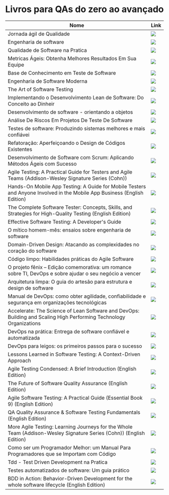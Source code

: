 # Livros para QAs do zero ao avançado

| Nome                                                                                                                     | Link                                                                                                                                                                                                                                                                                                                                                                                                                                                                                                                                                                                                                                                                                                                                                                                                                                                                                                                                                                                                     |
| ------------------------------------------------------------------------------------------------------------------------ | -------------------------------------------------------------------------------------------------------------------------------------------------------------------------------------------------------------------------------------------------------------------------------------------------------------------------------------------------------------------------------------------------------------------------------------------------------------------------------------------------------------------------------------------------------------------------------------------------------------------------------------------------------------------------------------------------------------------------------------------------------------------------------------------------------------------------------------------------------------------------------------------------------------------------------------------------------------------------------------------------------- |
| Jornada ágil de Qualidade                                                                                                | <a href="https://www.amazon.com.br/dp/8574529532?&linkCode=li2&tag=qajonatasmart-20&linkId=1291d6cfbfa1fcc668ef70056fa046bc&language=pt_BR&ref_=as_li_ss_il" target="_blank"><img border="0" src="//ws-na.amazon-adsystem.com/widgets/q?_encoding=UTF8&ASIN=8574529532&Format=_SL160_&ID=AsinImage&MarketPlace=BR&ServiceVersion=20070822&WS=1&tag=qajonatasmart-20&language=pt_BR" ></a><img src="https://amzn.to/3I8kSSm" width="1" height="1" border="0" alt="" style="border:none !important; margin:0px !important;" />                                                                                                                                                                                                                                                                                                                                                                                                                                                                             |
| Engenharia de software                                                                                                   | <a href="https://www.amazon.com.br/dp/8582601034?&linkCode=li2&tag=qajonatasmart-20&linkId=a701f9c7ca5eab07d6cc447af6ca3d81&language=pt_BR&ref_=as_li_ss_il" target="_blank"><img border="0" src="//ws-na.amazon-adsystem.com/widgets/q?_encoding=UTF8&ASIN=8582601034&Format=_SL160_&ID=AsinImage&MarketPlace=BR&ServiceVersion=20070822&WS=1&tag=qajonatasmart-20&language=pt_BR" ></a><img src="https://ir-br.amazon-adsystem.com/e/ir?t=qajonatasmart-20&language=pt_BR&l=li2&o=33&a=8582601034" width="1" height="1" border="0" alt="" style="border:none !important; margin:0px !important;" />                                                                                                                                                                                                                                                                                                                                                                                                    |
| Qualidade de Software na Pratica                                                                                         | <a href="https://www.amazon.com.br/Qualidade-Software-Pr%C3%A1tica-Reduzir-Manuten%C3%A7%C3%A3o/dp/8539904942?keywords=qualidade+de+software+na+pr%C3%A1tica&qid=1671450484&sprefix=Qualidade+de+software+na+p%2Caps%2C199&sr=8-1&linkCode=li2&tag=qajonatasmart-20&linkId=67211bac53530c5214557e7c088f78e1&language=pt_BR&ref_=as_li_ss_il" target="_blank"><img border="0" src="//ws-na.amazon-adsystem.com/widgets/q?_encoding=UTF8&ASIN=8539904942&Format=_SL160_&ID=AsinImage&MarketPlace=BR&ServiceVersion=20070822&WS=1&tag=qajonatasmart-20&language=pt_BR" ></a><img src="https://ir-br.amazon-adsystem.com/e/ir?t=qajonatasmart-20&language=pt_BR&l=li2&o=33&a=8539904942" width="1" height="1" border="0" alt="" style="border:none !important; margin:0px !important;" />                                                                                                                                                                                                                    |
| Metricas Ágeis: Obtenha Melhores Resultados Em Sua Equipe                                                                | <a href="https://www.amazon.com.br/Metricas-%C3%81geis-Obtenha-Melhores-Resultados/dp/8555192765?__mk_pt_BR=%C3%85M%C3%85%C5%BD%C3%95%C3%91&crid=3PFFDU0EFEK6F&keywords=metricas+ageis&qid=1671450407&sprefix=metricas+ageis%2Caps%2C198&sr=8-1&linkCode=li2&tag=qajonatasmart-20&linkId=42dbfec1d2544fd03347432f1b815887&language=pt_BR&ref_=as_li_ss_il" target="_blank"><img border="0" src="//ws-na.amazon-adsystem.com/widgets/q?_encoding=UTF8&ASIN=8555192765&Format=_SL160_&ID=AsinImage&MarketPlace=BR&ServiceVersion=20070822&WS=1&tag=qajonatasmart-20&language=pt_BR" ></a><img src="https://ir-br.amazon-adsystem.com/e/ir?t=qajonatasmart-20&language=pt_BR&l=li2&o=33&a=8555192765" width="1" height="1" border="0" alt="" style="border:none !important; margin:0px !important;" />                                                                                                                                                                                                      |
| Base de Conhecimento em Teste de Software                                                                                | <a href="https://www.amazon.com.br/dp/8580630533?&linkCode=li2&tag=qajonatasmart-20&linkId=73aa76e26b6136711f46106f854d0a2e&language=pt_BR&ref_=as_li_ss_il" target="_blank"><img border="0" src="//ws-na.amazon-adsystem.com/widgets/q?_encoding=UTF8&ASIN=8580630533&Format=_SL160_&ID=AsinImage&MarketPlace=BR&ServiceVersion=20070822&WS=1&tag=qajonatasmart-20&language=pt_BR" ></a><img src="https://ir-br.amazon-adsystem.com/e/ir?t=qajonatasmart-20&language=pt_BR&l=li2&o=33&a=8580630533" width="1" height="1" border="0" alt="" style="border:none !important; margin:0px !important;" />                                                                                                                                                                                                                                                                                                                                                                                                    |
| Engenharia de Software Moderna                                                                                           | <a href="https://www.amazon.com.br/dp/6500019504?&linkCode=li2&tag=qajonatasmart-20&linkId=0eacad159299d98dcc91633e06d7e069&language=pt_BR&ref_=as_li_ss_il" target="_blank"><img border="0" src="//ws-na.amazon-adsystem.com/widgets/q?_encoding=UTF8&ASIN=6500019504&Format=_SL160_&ID=AsinImage&MarketPlace=BR&ServiceVersion=20070822&WS=1&tag=qajonatasmart-20&language=pt_BR" ></a><img src="https://ir-br.amazon-adsystem.com/e/ir?t=qajonatasmart-20&language=pt_BR&l=li2&o=33&a=6500019504" width="1" height="1" border="0" alt="" style="border:none !important; margin:0px !important;" />                                                                                                                                                                                                                                                                                                                                                                                                    |
| The Art of Software Testing                                                                                              | <a href="https://www.amazon.com.br/dp/1118031962?coliid=I265UX1MDHMT0A&colid=UD0AF2QDLRSS&psc=0&linkCode=li2&tag=qajonatasmart-20&linkId=9f67d44c3f9d8a514979403be3a403b3&language=pt_BR&ref_=as_li_ss_il" target="_blank"><img border="0" src="//ws-na.amazon-adsystem.com/widgets/q?_encoding=UTF8&ASIN=1118031962&Format=_SL160_&ID=AsinImage&MarketPlace=BR&ServiceVersion=20070822&WS=1&tag=qajonatasmart-20&language=pt_BR" ></a><img src="https://ir-br.amazon-adsystem.com/e/ir?t=qajonatasmart-20&language=pt_BR&l=li2&o=33&a=1118031962" width="1" height="1" border="0" alt="" style="border:none !important; margin:0px !important;" />                                                                                                                                                                                                                                                                                                                                                      |
| Implementando o Desenvolvimento Lean de Software: Do Conceito ao Dinheir                                                 | <a href="https://www.amazon.com.br/dp/8577807568?coliid=I1BGXCPD1WLD3C&colid=UD0AF2QDLRSS&psc=1&linkCode=li2&tag=qajonatasmart-20&linkId=0af5a82809a30dfe87823f5e212a0d59&language=pt_BR&ref_=as_li_ss_il" target="_blank"><img border="0" src="//ws-na.amazon-adsystem.com/widgets/q?_encoding=UTF8&ASIN=8577807568&Format=_SL160_&ID=AsinImage&MarketPlace=BR&ServiceVersion=20070822&WS=1&tag=qajonatasmart-20&language=pt_BR" ></a><img src="https://ir-br.amazon-adsystem.com/e/ir?t=qajonatasmart-20&language=pt_BR&l=li2&o=33&a=8577807568" width="1" height="1" border="0" alt="" style="border:none !important; margin:0px !important;" />                                                                                                                                                                                                                                                                                                                                                      |
| Desenvolvimento de software - orientando a objetos                                                                       | <a href="https://www.amazon.com.br/dp/8576087685?coliid=IM6N3LVRWKIJD&colid=UD0AF2QDLRSS&psc=0&linkCode=li2&tag=qajonatasmart-20&linkId=1750e64d5f149d006c513cdf03363c87&language=pt_BR&ref_=as_li_ss_il" target="_blank"><img border="0" src="//ws-na.amazon-adsystem.com/widgets/q?_encoding=UTF8&ASIN=8576087685&Format=_SL160_&ID=AsinImage&MarketPlace=BR&ServiceVersion=20070822&WS=1&tag=qajonatasmart-20&language=pt_BR" ></a><img src="https://ir-br.amazon-adsystem.com/e/ir?t=qajonatasmart-20&language=pt_BR&l=li2&o=33&a=8576087685" width="1" height="1" border="0" alt="" style="border:none !important; margin:0px !important;" />                                                                                                                                                                                                                                                                                                                                                       |
| Análise De Riscos Em Projetos De Teste De Software                                                                       | <a href="https://www.amazon.com.br/dp/8576081008?coliid=IZBNBCXJRK312&colid=UD0AF2QDLRSS&psc=0&linkCode=li2&tag=qajonatasmart-20&linkId=02af3343ab678d90d531e400e1da6734&language=pt_BR&ref_=as_li_ss_il" target="_blank"><img border="0" src="//ws-na.amazon-adsystem.com/widgets/q?_encoding=UTF8&ASIN=8576081008&Format=_SL160_&ID=AsinImage&MarketPlace=BR&ServiceVersion=20070822&WS=1&tag=qajonatasmart-20&language=pt_BR" ></a><img src="https://ir-br.amazon-adsystem.com/e/ir?t=qajonatasmart-20&language=pt_BR&l=li2&o=33&a=8576081008" width="1" height="1" border="0" alt="" style="border:none !important; margin:0px !important;" />                                                                                                                                                                                                                                                                                                                                                       |
| Testes de software: Produzindo sistemas melhores e mais confiávei                                                        | <a href="https://www.amazon.com.br/dp/857194959X?coliid=I2OI5ECOANXVWN&colid=UD0AF2QDLRSS&psc=0&linkCode=li2&tag=qajonatasmart-20&linkId=67422ae3918a290c94213a295a94ccc0&language=pt_BR&ref_=as_li_ss_il" target="_blank"><img border="0" src="//ws-na.amazon-adsystem.com/widgets/q?_encoding=UTF8&ASIN=857194959X&Format=_SL160_&ID=AsinImage&MarketPlace=BR&ServiceVersion=20070822&WS=1&tag=qajonatasmart-20&language=pt_BR" ></a><img src="https://ir-br.amazon-adsystem.com/e/ir?t=qajonatasmart-20&language=pt_BR&l=li2&o=33&a=857194959X" width="1" height="1" border="0" alt="" style="border:none !important; margin:0px !important;" />                                                                                                                                                                                                                                                                                                                                                      |
| Refatoração: Aperfeiçoando o Design de Códigos Existentes                                                                | <a href="https://www.amazon.com.br/dp/8575227246?coliid=ILIXD5IJCSPAH&colid=UD0AF2QDLRSS&psc=1&linkCode=li2&tag=qajonatasmart-20&linkId=b1a1aef966669740fa0d9a80b96e6926&language=pt_BR&ref_=as_li_ss_il" target="_blank"><img border="0" src="//ws-na.amazon-adsystem.com/widgets/q?_encoding=UTF8&ASIN=8575227246&Format=_SL160_&ID=AsinImage&MarketPlace=BR&ServiceVersion=20070822&WS=1&tag=qajonatasmart-20&language=pt_BR" ></a><img src="https://ir-br.amazon-adsystem.com/e/ir?t=qajonatasmart-20&language=pt_BR&l=li2&o=33&a=8575227246" width="1" height="1" border="0" alt="" style="border:none !important; margin:0px !important;" />                                                                                                                                                                                                                                                                                                                                                       |
| Desenvolvimento de Software com Scrum: Aplicando Métodos Ágeis com Sucesso                                               | <a href="https://www.amazon.com.br/dp/8577808076?coliid=I3744DVUQOS425&colid=UD0AF2QDLRSS&psc=1&linkCode=li2&tag=qajonatasmart-20&linkId=297c2b216b3cb9695995458897add6e9&language=pt_BR&ref_=as_li_ss_il" target="_blank"><img border="0" src="//ws-na.amazon-adsystem.com/widgets/q?_encoding=UTF8&ASIN=8577808076&Format=_SL160_&ID=AsinImage&MarketPlace=BR&ServiceVersion=20070822&WS=1&tag=qajonatasmart-20&language=pt_BR" ></a><img src="https://ir-br.amazon-adsystem.com/e/ir?t=qajonatasmart-20&language=pt_BR&l=li2&o=33&a=8577808076" width="1" height="1" border="0" alt="" style="border:none !important; margin:0px !important;" />                                                                                                                                                                                                                                                                                                                                                      |
| Agile Testing: A Practical Guide for Testers and Agile Teams (Addison-Wesley Signature Series (Cohn))                    | <a href="https://www.amazon.com.br/dp/B001QL5N4K?coliid=I1HKAKP6GHL8TF&colid=UD0AF2QDLRSS&psc=0&linkCode=li2&tag=qajonatasmart-20&linkId=d482b84bbf5d1d461ff903eef3db5452&language=pt_BR&ref_=as_li_ss_il" target="_blank"><img border="0" src="//ws-na.amazon-adsystem.com/widgets/q?_encoding=UTF8&ASIN=B001QL5N4K&Format=_SL160_&ID=AsinImage&MarketPlace=BR&ServiceVersion=20070822&WS=1&tag=qajonatasmart-20&language=pt_BR" ></a><img src="https://ir-br.amazon-adsystem.com/e/ir?t=qajonatasmart-20&language=pt_BR&l=li2&o=33&a=B001QL5N4K" width="1" height="1" border="0" alt="" style="border:none !important; margin:0px !important;" />                                                                                                                                                                                                                                                                                                                                                      |
| Hands-On Mobile App Testing: A Guide for Mobile Testers and Anyone Involved in the Mobile App Business (English Edition) | <a href="https://www.amazon.com.br/dp/B00XC89WMO?coliid=I27CA0VINITM7T&colid=UD0AF2QDLRSS&psc=0&linkCode=li2&tag=qajonatasmart-20&linkId=f20b5a448132ea5a0679ae101b21379a&language=pt_BR&ref_=as_li_ss_il" target="_blank"><img border="0" src="//ws-na.amazon-adsystem.com/widgets/q?_encoding=UTF8&ASIN=B00XC89WMO&Format=_SL160_&ID=AsinImage&MarketPlace=BR&ServiceVersion=20070822&WS=1&tag=qajonatasmart-20&language=pt_BR" ></a><img src="https://ir-br.amazon-adsystem.com/e/ir?t=qajonatasmart-20&language=pt_BR&l=li2&o=33&a=B00XC89WMO" width="1" height="1" border="0" alt="" style="border:none !important; margin:0px !important;" />                                                                                                                                                                                                                                                                                                                                                      |
| The Complete Software Tester: Concepts, Skills, and Strategies for High-Quality Testing (English Edition)                | <a href="https://www.amazon.com.br/dp/B09NGVVCJ9?coliid=I2IY550IWNWMR4&colid=UD0AF2QDLRSS&psc=0&linkCode=li2&tag=qajonatasmart-20&linkId=bf6a0a389464573a20b87f24104eb443&language=pt_BR&ref_=as_li_ss_il" target="_blank"><img border="0" src="//ws-na.amazon-adsystem.com/widgets/q?_encoding=UTF8&ASIN=B09NGVVCJ9&Format=_SL160_&ID=AsinImage&MarketPlace=BR&ServiceVersion=20070822&WS=1&tag=qajonatasmart-20&language=pt_BR" ></a><img src="https://ir-br.amazon-adsystem.com/e/ir?t=qajonatasmart-20&language=pt_BR&l=li2&o=33&a=B09NGVVCJ9" width="1" height="1" border="0" alt="" style="border:none !important; margin:0px !important;" />                                                                                                                                                                                                                                                                                                                                                      |
| Effective Software Testing: A Developer's Guide                                                                          | <a href="https://www.amazon.com.br/Effective-Software-Testing-Developers-Guide/dp/1633439933?_encoding=UTF8&pd_rd_w=LiiQd&content-id=amzn1.sym.741a5ea0-9e70-41f0-9607-839fecf63496&pf_rd_p=741a5ea0-9e70-41f0-9607-839fecf63496&pf_rd_r=RPGRBNZ414ZVZ655QBQ0&pd_rd_wg=MwHnY&pd_rd_r=af8f1d32-b19e-4ea1-adab-e100e3c4bc45&linkCode=li2&tag=qajonatasmart-20&linkId=c722cfcaea1f86c69423727616e6d9b0&language=pt_BR&ref_=as_li_ss_il" target="_blank"><img border="0" src="//ws-na.amazon-adsystem.com/widgets/q?_encoding=UTF8&ASIN=1633439933&Format=_SL160_&ID=AsinImage&MarketPlace=BR&ServiceVersion=20070822&WS=1&tag=qajonatasmart-20&language=pt_BR" ></a><img src="https://ir-br.amazon-adsystem.com/e/ir?t=qajonatasmart-20&language=pt_BR&l=li2&o=33&a=1633439933" width="1" height="1" border="0" alt="" style="border:none !important; margin:0px !important;" />                                                                                                                            |
| O mítico homem-mês: ensaios sobre engenharia de software                                                                 | <a href="https://www.amazon.com.br/m%C3%ADtico-homem-m%C3%AAs-ensaios-engenharia-software/dp/8550802530?keywords=o+mitico+homem+mes&qid=1672140135&s=books&sprefix=o+mitico+h%2Cstripbooks%2C233&sr=1-1-spons&psc=1&spLa=ZW5jcnlwdGVkUXVhbGlmaWVyPUExUVdZNTU4VUZTQ0lXJmVuY3J5cHRlZElkPUEwMDQ0ODAwM09BQloyVVA5VU1UQSZlbmNyeXB0ZWRBZElkPUEwNDE3MjU2MURHMklGU0M1RDFRUiZ3aWRnZXROYW1lPXNwX2F0ZiZhY3Rpb249Y2xpY2tSZWRpcmVjdCZkb05vdExvZ0NsaWNrPXRydWU%3D&linkCode=li2&tag=qajonatasmart-20&linkId=3f487c6be7020c612bdee11aec4f4642&language=pt_BR&ref_=as_li_ss_il" target="_blank"><img border="0" src="//ws-na.amazon-adsystem.com/widgets/q?_encoding=UTF8&ASIN=8550802530&Format=_SL160_&ID=AsinImage&MarketPlace=BR&ServiceVersion=20070822&WS=1&tag=qajonatasmart-20&language=pt_BR" ></a><img src="https://ir-br.amazon-adsystem.com/e/ir?t=qajonatasmart-20&language=pt_BR&l=li2&o=33&a=8550802530" width="1" height="1" border="0" alt="" style="border:none !important; margin:0px !important;" />  |
| Domain-Driven Design: Atacando as complexidades no coração do software                                                   | <a href="https://www.amazon.com.br/Domain-Driven-Design-Eric-Evans/dp/8550800651?keywords=o+mitico+homem+mes&qid=1672140135&s=books&sprefix=o+mitico+h%2Cstripbooks%2C233&sr=1-8&linkCode=li2&tag=qajonatasmart-20&linkId=e690cddd9a8f637ed448cd5a5074c481&language=pt_BR&ref_=as_li_ss_il" target="_blank"><img border="0" src="//ws-na.amazon-adsystem.com/widgets/q?_encoding=UTF8&ASIN=8550800651&Format=_SL160_&ID=AsinImage&MarketPlace=BR&ServiceVersion=20070822&WS=1&tag=qajonatasmart-20&language=pt_BR" ></a><img src="https://ir-br.amazon-adsystem.com/e/ir?t=qajonatasmart-20&language=pt_BR&l=li2&o=33&a=8550800651" width="1" height="1" border="0" alt="" style="border:none !important; margin:0px !important;" />                                                                                                                                                                                                                                                                     |
| Código limpo: Habilidades práticas do Agile Software                                                                     | <a href="https://www.amazon.com.br/C%C3%B3digo-limpo-Robert-C-Martin/dp/8576082675?keywords=o+mitico+homem+mes&qid=1672140135&s=books&sprefix=o+mitico+h%2Cstripbooks%2C233&sr=1-7&linkCode=li2&tag=qajonatasmart-20&linkId=d4103f4952ded1051e95d089417cb3f2&language=pt_BR&ref_=as_li_ss_il" target="_blank"><img border="0" src="//ws-na.amazon-adsystem.com/widgets/q?_encoding=UTF8&ASIN=8576082675&Format=_SL160_&ID=AsinImage&MarketPlace=BR&ServiceVersion=20070822&WS=1&tag=qajonatasmart-20&language=pt_BR" ></a><img src="https://ir-br.amazon-adsystem.com/e/ir?t=qajonatasmart-20&language=pt_BR&l=li2&o=33&a=8576082675" width="1" height="1" border="0" alt="" style="border:none !important; margin:0px !important;" />                                                                                                                                                                                                                                                                   |
| O projeto fênix – Edição comemorativa: um romance sobre TI, DevOps e sobre ajudar o seu negócio a vencer                 | <a href="https://www.amazon.com.br/projeto-f%C3%AAnix-comemorativa-romance-neg%C3%B3cio/dp/8550814067?keywords=o+mitico+homem+mes&qid=1672140135&s=books&sprefix=o+mitico+h%2Cstripbooks%2C233&sr=1-11-spons&psc=1&spLa=ZW5jcnlwdGVkUXVhbGlmaWVyPUExUVdZNTU4VUZTQ0lXJmVuY3J5cHRlZElkPUEwMDQ0ODAwM09BQloyVVA5VU1UQSZlbmNyeXB0ZWRBZElkPUEwNDE3NjU2VEw4N1VXMDhFOTlIJndpZGdldE5hbWU9c3BfbXRmJmFjdGlvbj1jbGlja1JlZGlyZWN0JmRvTm90TG9nQ2xpY2s9dHJ1ZQ%3D%3D&linkCode=li2&tag=qajonatasmart-20&linkId=8b93b0bd01a75fca7e8ef0eed203e852&language=pt_BR&ref_=as_li_ss_il" target="_blank"><img border="0" src="//ws-na.amazon-adsystem.com/widgets/q?_encoding=UTF8&ASIN=8550814067&Format=_SL160_&ID=AsinImage&MarketPlace=BR&ServiceVersion=20070822&WS=1&tag=qajonatasmart-20&language=pt_BR" ></a><img src="https://ir-br.amazon-adsystem.com/e/ir?t=qajonatasmart-20&language=pt_BR&l=li2&o=33&a=8550814067" width="1" height="1" border="0" alt="" style="border:none !important; margin:0px !important;" /> |
| Arquitetura limpa: O guia do artesão para estrutura e design de software                                                 | <a href="https://www.amazon.com.br/Arquitetura-Limpa-Artes%C3%A3o-Estrutura-Software/dp/8550804606?keywords=o+mitico+homem+mes&qid=1672140135&s=books&sprefix=o+mitico+h%2Cstripbooks%2C233&sr=1-12-spons&psc=1&spLa=ZW5jcnlwdGVkUXVhbGlmaWVyPUExUVdZNTU4VUZTQ0lXJmVuY3J5cHRlZElkPUEwMDQ0ODAwM09BQloyVVA5VU1UQSZlbmNyeXB0ZWRBZElkPUEwNDEwMzU2M004QkRWRjEzM0M3WiZ3aWRnZXROYW1lPXNwX210ZiZhY3Rpb249Y2xpY2tSZWRpcmVjdCZkb05vdExvZ0NsaWNrPXRydWU%3D&linkCode=li2&tag=qajonatasmart-20&linkId=ca527ccab7d1e663aded8030de7e8375&language=pt_BR&ref_=as_li_ss_il" target="_blank"><img border="0" src="//ws-na.amazon-adsystem.com/widgets/q?_encoding=UTF8&ASIN=8550804606&Format=_SL160_&ID=AsinImage&MarketPlace=BR&ServiceVersion=20070822&WS=1&tag=qajonatasmart-20&language=pt_BR" ></a><img src="https://ir-br.amazon-adsystem.com/e/ir?t=qajonatasmart-20&language=pt_BR&l=li2&o=33&a=8550804606" width="1" height="1" border="0" alt="" style="border:none !important; margin:0px !important;" />      |
| Manual de DevOps: como obter agilidade, confiabilidade e segurança em organizações tecnológicas                          | <a href="https://www.amazon.com.br/Manual-DevOps-confiabilidade-organiza%C3%A7%C3%B5es-tecnol%C3%B3gicas/dp/8550802697?__mk_pt_BR=%C3%85M%C3%85%C5%BD%C3%95%C3%91&crid=1LSEM25AONLIU&keywords=manual+devops&qid=1672140301&s=books&sprefix=manual+devop%2Cstripbooks%2C190&sr=1-3&linkCode=li2&tag=qajonatasmart-20&linkId=f120bf3e591a7ffc8091dd8df7f5215a&language=pt_BR&ref_=as_li_ss_il" target="_blank"><img border="0" src="//ws-na.amazon-adsystem.com/widgets/q?_encoding=UTF8&ASIN=8550802697&Format=_SL160_&ID=AsinImage&MarketPlace=BR&ServiceVersion=20070822&WS=1&tag=qajonatasmart-20&language=pt_BR" ></a><img src="https://ir-br.amazon-adsystem.com/e/ir?t=qajonatasmart-20&language=pt_BR&l=li2&o=33&a=8550802697" width="1" height="1" border="0" alt="" style="border:none !important; margin:0px !important;" />                                                                                                                                                                    |
| Accelerate: The Science of Lean Software and DevOps: Building and Scaling High Performing Technology Organizations       | <a href="https://www.amazon.com.br/Accelerate-Software-Performing-Technology-Organizations/dp/1942788339?__mk_pt_BR=%C3%85M%C3%85%C5%BD%C3%95%C3%91&crid=1LSEM25AONLIU&keywords=manual+devops&qid=1672140301&s=books&sprefix=manual+devop%2Cstripbooks%2C190&sr=1-15&ufe=app_do%3Aamzn1.fos.6d798eae-cadf-45de-946a-f477d47705b9&linkCode=li2&tag=qajonatasmart-20&linkId=1de78412088401ce46317cf307849417&language=pt_BR&ref_=as_li_ss_il" target="_blank"><img border="0" src="//ws-na.amazon-adsystem.com/widgets/q?_encoding=UTF8&ASIN=1942788339&Format=_SL160_&ID=AsinImage&MarketPlace=BR&ServiceVersion=20070822&WS=1&tag=qajonatasmart-20&language=pt_BR" ></a><img src="https://ir-br.amazon-adsystem.com/e/ir?t=qajonatasmart-20&language=pt_BR&l=li2&o=33&a=1942788339" width="1" height="1" border="0" alt="" style="border:none !important; margin:0px !important;" />                                                                                                                     |
| DevOps na prática: Entrega de software confiável e automatizada                                                          | <a href="https://www.amazon.com.br/DevOps-pr%C3%A1tica-software-confi%C3%A1vel-automatizada-ebook/dp/B00VRS7WRS?__mk_pt_BR=%C3%85M%C3%85%C5%BD%C3%95%C3%91&crid=1LSEM25AONLIU&keywords=manual+devops&qid=1672140301&s=books&sprefix=manual+devop%2Cstripbooks%2C190&sr=1-17&linkCode=li2&tag=qajonatasmart-20&linkId=7b0449c32ab0b7839a7bf9eea4407d5d&language=pt_BR&ref_=as_li_ss_il" target="_blank"><img border="0" src="//ws-na.amazon-adsystem.com/widgets/q?_encoding=UTF8&ASIN=B00VRS7WRS&Format=_SL160_&ID=AsinImage&MarketPlace=BR&ServiceVersion=20070822&WS=1&tag=qajonatasmart-20&language=pt_BR" ></a><img src="https://ir-br.amazon-adsystem.com/e/ir?t=qajonatasmart-20&language=pt_BR&l=li2&o=33&a=B00VRS7WRS" width="1" height="1" border="0" alt="" style="border:none !important; margin:0px !important;" />                                                                                                                                                                          |
| DevOps para leigos: os primeiros passos para o sucesso                                                                   | <a href="https://www.amazon.com.br/DevOps-para-leigos-primeiros-sucesso/dp/855081573X?__mk_pt_BR=%C3%85M%C3%85%C5%BD%C3%95%C3%91&crid=1LSEM25AONLIU&keywords=manual+devops&qid=1672140301&s=books&sprefix=manual+devop%2Cstripbooks%2C190&sr=1-20&linkCode=li2&tag=qajonatasmart-20&linkId=1b7f741b0b17a7961fc6f9639ed6bb2b&language=pt_BR&ref_=as_li_ss_il" target="_blank"><img border="0" src="//ws-na.amazon-adsystem.com/widgets/q?_encoding=UTF8&ASIN=855081573X&Format=_SL160_&ID=AsinImage&MarketPlace=BR&ServiceVersion=20070822&WS=1&tag=qajonatasmart-20&language=pt_BR" ></a><img src="https://ir-br.amazon-adsystem.com/e/ir?t=qajonatasmart-20&language=pt_BR&l=li2&o=33&a=855081573X" width="1" height="1" border="0" alt="" style="border:none !important; margin:0px !important;" />                                                                                                                                                                                                    |
| Lessons Learned in Software Testing: A Context-Driven Approach                                                           | <a href="https://www.amazon.com.br/Lessons-Learned-Software-Testing-Context-Driven/dp/0471081124?__mk_pt_BR=%C3%85M%C3%85%C5%BD%C3%95%C3%91&crid=39GXADYDQDW7N&keywords=lesson+software&qid=1672140470&s=books&sprefix=lesson+softwa%2Cstripbooks%2C180&sr=1-4&ufe=app_do%3Aamzn1.fos.fcd6d665-32ba-4479-9f21-b774e276a678&linkCode=li2&tag=qajonatasmart-20&linkId=d27a15535c47cc0d75eaa8c2c75ab66f&language=pt_BR&ref_=as_li_ss_il" target="_blank"><img border="0" src="//ws-na.amazon-adsystem.com/widgets/q?_encoding=UTF8&ASIN=0471081124&Format=_SL160_&ID=AsinImage&MarketPlace=BR&ServiceVersion=20070822&WS=1&tag=qajonatasmart-20&language=pt_BR" ></a><img src="https://ir-br.amazon-adsystem.com/e/ir?t=qajonatasmart-20&language=pt_BR&l=li2&o=33&a=0471081124" width="1" height="1" border="0" alt="" style="border:none !important; margin:0px !important;" />                                                                                                                           |
| Agile Testing Condensed: A Brief Introduction (English Edition)                                                          | <a href="https://www.amazon.com.br/Agile-Testing-Condensed-Introduction-English-ebook/dp/B07YR4CC4B?keywords=agile+testing+condensed+-+brazilian+portuguese+edition&qid=1672140500&s=books&sprefix=agile+conde%2Cstripbooks%2C189&sr=1-1&linkCode=li2&tag=qajonatasmart-20&linkId=e2728b7ae92088fa4e094d7d6d3fc201&language=pt_BR&ref_=as_li_ss_il" target="_blank"><img border="0" src="//ws-na.amazon-adsystem.com/widgets/q?_encoding=UTF8&ASIN=B07YR4CC4B&Format=_SL160_&ID=AsinImage&MarketPlace=BR&ServiceVersion=20070822&WS=1&tag=qajonatasmart-20&language=pt_BR" ></a><img src="https://ir-br.amazon-adsystem.com/e/ir?t=qajonatasmart-20&language=pt_BR&l=li2&o=33&a=B07YR4CC4B" width="1" height="1" border="0" alt="" style="border:none !important; margin:0px !important;" />                                                                                                                                                                                                             |
| The Future of Software Quality Assurance (English Edition)                                                               | <a href="https://www.amazon.com.br/Future-Software-Quality-Assurance-English-ebook/dp/B081R8TC11?keywords=agile+testing+condensed+-+brazilian+portuguese+edition&qid=1672140500&s=books&sprefix=agile+conde%2Cstripbooks%2C189&sr=1-2&linkCode=li2&tag=qajonatasmart-20&linkId=32e1c612e076776aa2590d2b0d69c4bc&language=pt_BR&ref_=as_li_ss_il" target="_blank"><img border="0" src="//ws-na.amazon-adsystem.com/widgets/q?_encoding=UTF8&ASIN=B081R8TC11&Format=_SL160_&ID=AsinImage&MarketPlace=BR&ServiceVersion=20070822&WS=1&tag=qajonatasmart-20&language=pt_BR" ></a><img src="https://ir-br.amazon-adsystem.com/e/ir?t=qajonatasmart-20&language=pt_BR&l=li2&o=33&a=B081R8TC11" width="1" height="1" border="0" alt="" style="border:none !important; margin:0px !important;" />                                                                                                                                                                                                                |
| Agile Software Testing: A Practical Guide (Essential Book 9) (English Edition)                                           | <a href="https://www.amazon.com.br/Agile-Software-Testing-Practical-English-ebook/dp/B08JCH62RH?keywords=agile+testing+condensed+-+brazilian+portuguese+edition&qid=1672140500&s=books&sprefix=agile+conde%2Cstripbooks%2C189&sr=1-4&linkCode=li2&tag=qajonatasmart-20&linkId=a005dc230ae6874800a1c557b7ce8fc7&language=pt_BR&ref_=as_li_ss_il" target="_blank"><img border="0" src="//ws-na.amazon-adsystem.com/widgets/q?_encoding=UTF8&ASIN=B08JCH62RH&Format=_SL160_&ID=AsinImage&MarketPlace=BR&ServiceVersion=20070822&WS=1&tag=qajonatasmart-20&language=pt_BR" ></a><img src="https://ir-br.amazon-adsystem.com/e/ir?t=qajonatasmart-20&language=pt_BR&l=li2&o=33&a=B08JCH62RH" width="1" height="1" border="0" alt="" style="border:none !important; margin:0px !important;" />                                                                                                                                                                                                                 |
| QA Quality Assurance & Software Testing Fundamentals (English Edition)                                                   | <a href="https://www.amazon.com.br/Quality-Assurance-Software-Testing-Fundamentals-ebook/dp/B07Q3HZ1JF?keywords=agile+testing+condensed+-+brazilian+portuguese+edition&qid=1672140500&s=books&sprefix=agile+conde%2Cstripbooks%2C189&sr=1-5&linkCode=li2&tag=qajonatasmart-20&linkId=63f6efb09044af5e91c17ab0085fb06c&language=pt_BR&ref_=as_li_ss_il" target="_blank"><img border="0" src="//ws-na.amazon-adsystem.com/widgets/q?_encoding=UTF8&ASIN=B07Q3HZ1JF&Format=_SL160_&ID=AsinImage&MarketPlace=BR&ServiceVersion=20070822&WS=1&tag=qajonatasmart-20&language=pt_BR" ></a><img src="https://ir-br.amazon-adsystem.com/e/ir?t=qajonatasmart-20&language=pt_BR&l=li2&o=33&a=B07Q3HZ1JF" width="1" height="1" border="0" alt="" style="border:none !important; margin:0px !important;" />                                                                                                                                                                                                          |
| More Agile Testing: Learning Journeys for the Whole Team (Addison-Wesley Signature Series (Cohn)) (English Edition)      | <a href="https://www.amazon.com.br/More-Agile-Testing-Addison-Wesley-Signature-ebook/dp/B00O27V8DA?keywords=agile+testing+condensed+-+brazilian+portuguese+edition&qid=1672140500&s=books&sprefix=agile+conde%2Cstripbooks%2C189&sr=1-1-fkmr1&linkCode=li2&tag=qajonatasmart-20&linkId=5e44004e4fec5755b110bf67fd68781d&language=pt_BR&ref_=as_li_ss_il" target="_blank"><img border="0" src="//ws-na.amazon-adsystem.com/widgets/q?_encoding=UTF8&ASIN=B00O27V8DA&Format=_SL160_&ID=AsinImage&MarketPlace=BR&ServiceVersion=20070822&WS=1&tag=qajonatasmart-20&language=pt_BR" ></a><img src="https://ir-br.amazon-adsystem.com/e/ir?t=qajonatasmart-20&language=pt_BR&l=li2&o=33&a=B00O27V8DA" width="1" height="1" border="0" alt="" style="border:none !important; margin:0px !important;" />                                                                                                                                                                                                        |
| Como ser um Programador Melhor: um Manual Para Programadores que se Importam com Código                                  | <a href="https://www.amazon.com.br/Como-Ser-Um-Programador-Melhor/dp/8575224158?pd_rd_w=6wcl2&content-id=amzn1.sym.1b2190ca-db28-46be-85f8-55611bc8c041&pf_rd_p=1b2190ca-db28-46be-85f8-55611bc8c041&pf_rd_r=YJEAKS05F1F1YMTAGTKE&pd_rd_wg=qdhKS&pd_rd_r=b1377e6b-b4a6-40ab-ba9e-0818558a9db9&pd_rd_i=8575224158&psc=1&linkCode=li2&tag=qajonatasmart-20&linkId=8672d4e3eeede9e8fd68ae870e81d455&language=pt_BR&ref_=as_li_ss_il" target="_blank"><img border="0" src="//ws-na.amazon-adsystem.com/widgets/q?_encoding=UTF8&ASIN=8575224158&Format=_SL160_&ID=AsinImage&MarketPlace=BR&ServiceVersion=20070822&WS=1&tag=qajonatasmart-20&language=pt_BR" ></a><img src="https://ir-br.amazon-adsystem.com/e/ir?t=qajonatasmart-20&language=pt_BR&l=li2&o=33&a=8575224158" width="1" height="1" border="0" alt="" style="border:none !important; margin:0px !important;" />                                                                                                                               |
| Tdd - Test Driven Development na Pratica                                                                                 | <a href="https://www.amazon.com.br/Tdd-Test-Driven-Development-Pratica/dp/853990327X?pd_rd_w=6wcl2&content-id=amzn1.sym.1b2190ca-db28-46be-85f8-55611bc8c041&pf_rd_p=1b2190ca-db28-46be-85f8-55611bc8c041&pf_rd_r=YJEAKS05F1F1YMTAGTKE&pd_rd_wg=qdhKS&pd_rd_r=b1377e6b-b4a6-40ab-ba9e-0818558a9db9&pd_rd_i=853990327X&psc=1&linkCode=li2&tag=qajonatasmart-20&linkId=aa362cf4a7550cf291393b58d60888bf&language=pt_BR&ref_=as_li_ss_il" target="_blank"><img border="0" src="//ws-na.amazon-adsystem.com/widgets/q?_encoding=UTF8&ASIN=853990327X&Format=_SL160_&ID=AsinImage&MarketPlace=BR&ServiceVersion=20070822&WS=1&tag=qajonatasmart-20&language=pt_BR" ></a><img src="https://ir-br.amazon-adsystem.com/e/ir?t=qajonatasmart-20&language=pt_BR&l=li2&o=33&a=853990327X" width="1" height="1" border="0" alt="" style="border:none !important; margin:0px !important;" />                                                                                                                          |
| Testes automatizados de software: Um guia prático                                                                        | <a href="https://www.amazon.com.br/Testes-automatizados-software-guia-pr%C3%A1tico-ebook/dp/B019P83CAC?__mk_pt_BR=%C3%85M%C3%85%C5%BD%C3%95%C3%91&crid=CTP8KGAB88SM&keywords=BDD&qid=1672140760&s=books&sprefix=bd%2Cstripbooks%2C197&sr=1-7&linkCode=li2&tag=qajonatasmart-20&linkId=90ca8ad6e82b24e706a59feb3a356ee3&language=pt_BR&ref_=as_li_ss_il" target="_blank"><img border="0" src="//ws-na.amazon-adsystem.com/widgets/q?_encoding=UTF8&ASIN=B019P83CAC&Format=_SL160_&ID=AsinImage&MarketPlace=BR&ServiceVersion=20070822&WS=1&tag=qajonatasmart-20&language=pt_BR" ></a><img src="https://ir-br.amazon-adsystem.com/e/ir?t=qajonatasmart-20&language=pt_BR&l=li2&o=33&a=B019P83CAC" width="1" height="1" border="0" alt="" style="border:none !important; margin:0px !important;" />                                                                                                                                                                                                         |
| BDD in Action: Behavior-Driven Development for the whole software lifecycle (English Edition)                            | <a href="https://www.amazon.com.br/BDD-Action-Behavior-Driven-Development-lifecycle-ebook/dp/B09783HJDF?__mk_pt_BR=%C3%85M%C3%85%C5%BD%C3%95%C3%91&crid=CTP8KGAB88SM&keywords=BDD&qid=1672140760&s=books&sprefix=bd%2Cstripbooks%2C197&sr=1-2&linkCode=li2&tag=qajonatasmart-20&linkId=f5843dcd8140ec8bacb20ab36a40f8f0&language=pt_BR&ref_=as_li_ss_il" target="_blank"><img border="0" src="//ws-na.amazon-adsystem.com/widgets/q?_encoding=UTF8&ASIN=B09783HJDF&Format=_SL160_&ID=AsinImage&MarketPlace=BR&ServiceVersion=20070822&WS=1&tag=qajonatasmart-20&language=pt_BR" ></a><img src="https://ir-br.amazon-adsystem.com/e/ir?t=qajonatasmart-20&language=pt_BR&l=li2&o=33&a=B09783HJDF" width="1" height="1" border="0" alt="" style="border:none !important; margin:0px !important;" />                                                                                                                                                                                                        |